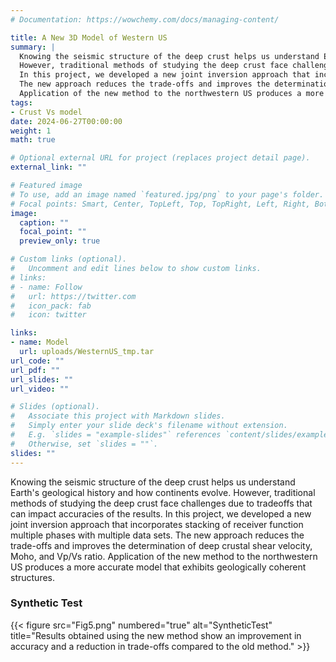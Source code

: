 ```yaml
---
# Documentation: https://wowchemy.com/docs/managing-content/

title: A New 3D Model of Western US
summary: |
  Knowing the seismic structure of the deep crust helps us understand Earth's geological history and how continents evolve. 
  However, traditional methods of studying the deep crust face challenges due to tradeoffs that can impact accuracies of the results. 
  In this project, we developed a new joint inversion approach that incorporates stacking of receiver function multiple phases with multiple data sets.
  The new approach reduces the trade-offs and improves the determination of deep crustal shear velocity, Moho, and Vp/Vs ratio.
  Application of the new method to the northwestern US produces a more accurate model that exhibits geologically coherent structures.
tags:
- Crust Vs model
date: 2024-06-27T00:00:00
weight: 1
math: true

# Optional external URL for project (replaces project detail page).
external_link: ""

# Featured image
# To use, add an image named `featured.jpg/png` to your page's folder.
# Focal points: Smart, Center, TopLeft, Top, TopRight, Left, Right, BottomLeft, Bottom, BottomRight.
image:
  caption: ""
  focal_point: ""
  preview_only: true

# Custom links (optional).
#   Uncomment and edit lines below to show custom links.
# links:
# - name: Follow
#   url: https://twitter.com
#   icon_pack: fab
#   icon: twitter

links:
- name: Model
  url: uploads/WesternUS_tmp.tar
url_code: ""
url_pdf: ""
url_slides: ""
url_video: ""

# Slides (optional).
#   Associate this project with Markdown slides.
#   Simply enter your slide deck's filename without extension.
#   E.g. `slides = "example-slides"` references `content/slides/example-slides.md`.
#   Otherwise, set `slides = ""`.
slides: ""
---
```


Knowing the seismic structure of the deep crust helps us understand Earth's geological history and how continents evolve.
  However, traditional methods of studying the deep crust face challenges due to tradeoffs that can impact accuracies of the results.
  In this project, we developed a new joint inversion approach that incorporates stacking of receiver function multiple phases with multiple data sets.
  The new approach reduces the trade-offs and improves the determination of deep crustal shear velocity, Moho, and Vp/Vs ratio.
  Application of the new method to the northwestern US produces a more accurate model that exhibits geologically coherent structures.

### Synthetic Test

{{< figure src="Fig5.png" numbered="true" alt="SyntheticTest" title="Results obtained using the new method show an improvement in accuracy and a reduction in trade-offs compared to the old method." >}}
